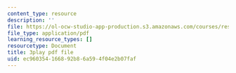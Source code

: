 ```yaml
---
content_type: resource
description: ''
file: https://ol-ocw-studio-app-production.s3.amazonaws.com/courses/res-18-009-learn-differential-equations-up-close-with-gilbert-strang-and-cleve-moler-fall-2015/ec960354166892b86a594f04e2b07faf_Jy5XpZqy56U.pdf
file_type: application/pdf
learning_resource_types: []
resourcetype: Document
title: 3play pdf file
uid: ec960354-1668-92b8-6a59-4f04e2b07faf
---
```

